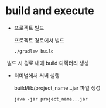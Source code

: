 # build and execute

- 프로젝트 빌드

  프로젝트 경로에서 빌드

  ```
  ./gradlew build
  ```

​		빌드 시 경로 내에 build 디렉터리 생성

- 터미널에서 서버 실행

  build/lib/project_name...jar 파일 생성

  ```
  java -jar project_name...jar
  ```

  